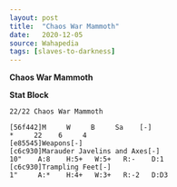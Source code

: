 ```yaml
---
layout: post
title:  "Chaos War Mammoth"
date:   2020-12-05
source: Wahapedia
tags: [slaves-to-darkness]
---
```


**Chaos War Mammoth**

**Stat Block**
```
22/22 Chaos War Mammoth
```

```
[56f442]M     W     B     Sa    [-]
*     22    6     4     
[e85545]Weapons[-]
[c6c930]Marauder Javelins and Axes[-]
10"    A:8    H:5+   W:5+   R:-    D:1   
[c6c930]Trampling Feet[-]
1"     A:*    H:4+   W:3+   R:-2   D:D3  
```


